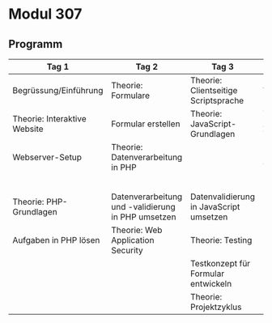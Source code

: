 # Modul 307

## Programm

|            Tag 1             |                       Tag 2                        |                  Tag 3                  |              Tag 4               |           Tag 5            |
|------------------------------|----------------------------------------------------|-----------------------------------------|----------------------------------|----------------------------|
| Begrüssung/Einführung        | Theorie: Formulare                                 | Theorie: Clientseitige Scriptsprache    | **Test**: Projektzyklus          | Use Case 2                 |
| Theorie: Interaktive Website | Formular erstellen                                 | Theorie: JavaScript-Grundlagen          | Theorie: Automatisiertes Testing |                            |
| Webserver-Setup              | Theorie: Datenverarbeitung in PHP                  |                                         | Bestehende Tests automatisieren  |                            |
|                              |                                                    |                                         | Use Case 1                       |                            |
|                              |                                                    |                                         |                                  |                            |
| Theorie: PHP-Grundlagen      | Datenverarbeitung und -validierung in PHP umsetzen | Datenvalidierung in JavaScript umsetzen | Prüfungsbesprechung              | **Test**: Abschlussprojekt |
| Aufgaben in PHP lösen        | Theorie: Web Application Security                  | Theorie: Testing                        | Use Case 1                       | Besprechung und Reflexion  |
|                              |                                                    | Testkonzept für Formular entwickeln     |                                  |                            |
|                              |                                                    | Theorie: Projektzyklus                  |                                  |                            |

